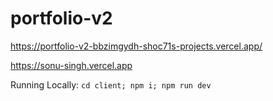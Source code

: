 # portfolio-v2

https://portfolio-v2-bbzimgydh-shoc71s-projects.vercel.app/

https://sonu-singh.vercel.app

Running Locally: ```cd client; npm i; npm run dev```
